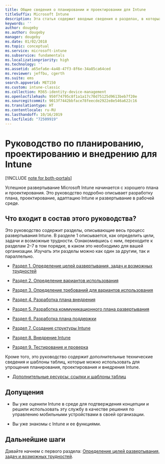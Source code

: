 ```yaml
---
title: Общие сведения о планировании и проектировании для Intune
titleSuffix: Microsoft Intune
description: Эта статья содержит вводные сведения о разделах, в которых описывается планирование, проектирование и внедрение Microsoft Intune. В них вы найдете описание средств, которые помогут вам установить цели, сценарии вариантов использования и требования, а также создавать планы развертывания и обмена данными, поддержки, тестирования и проверки.
keywords: ''
author: dougeby
ms.author: dougeby
manager: dougeby
ms.date: 01/02/2018
ms.topic: conceptual
ms.service: microsoft-intune
ms.subservice: fundamentals
ms.localizationpriority: high
ms.technology: ''
ms.assetid: a65efa6e-4a48-47f3-8f6e-34a85ca64ced
ms.reviewer: jeffbu, cgerth
ms.suite: ems
search.appverid: MET150
ms.custom: intune-classic
ms.collection: M365-identity-device-management
ms.openlocfilehash: 950f74795c8f1a1a17c70d75125d9613beb7f20e
ms.sourcegitcommit: 9013f7442bbface78feecde2922e8e546a622c16
ms.translationtype: HT
ms.contentlocale: ru-RU
ms.lasthandoff: 10/16/2019
ms.locfileid: "72509919"
---
```

# <a name="intune-deployment-planning-design-and-implementation-guide"></a>Руководство по планированию, проектированию и внедрению для Intune

[!INCLUDE [note for both-portals](../../intune-classic/includes/note-for-both-portals.md)]

Успешное развертывание Microsoft Intune начинается с хорошего плана и проектирования. Это руководство подробно описывает разработку плана, проектирование, адаптацию Intune и развертывание в рабочей среде.

## <a name="whats-included-in-this-guide"></a>Что входит в состав этого руководства?

Это руководство содержит разделы, описывающие весь процесс развертывания Intune. В разделе 1 описывается, как определить цели, задачи и возможные трудности. Ознакомившись с ним, переходите к разделам 2–7 в том порядке, в каком это необходимо для вашей организации. Изучать эти разделы можно как один за другим, так и параллельно.

- [Раздел 1. Определение целей развертывания, задач и возможных трудностей](planning-guide-deployment-goals.md)

- [Раздел 2. Определение вариантов использования](planning-guide-scenarios.md)

- [Раздел 3. Определение требований для вариантов использования](planning-guide-requirements.md)

- [Раздел 4. Разработка плана внедрения](planning-guide-rollout-plan.md)

- [Раздел 5. Разработка коммуникационного плана развертывания](planning-guide-communication-plan.md)

- [Раздел 6. Разработка плана поддержки](planning-guide-support-plan.md)

- [Раздел 7. Создание структуры Intune](planning-guide-design.md)

- [Раздел 8. Внедрение Intune](planning-guide-onboarding.md)

- [Раздел 9. Тестирование и проверка](planning-guide-test-validation.md)

Кроме того, это руководство содержит дополнительные технические сведения и шаблоны таблиц, которые можно использовать для упрощения планирования, проектирования и внедрения Intune.

- [Дополнительные ресурсы: ссылки и шаблоны таблиц](planning-guide-resources.md)

## <a name="assumptions"></a>Допущения

- Вы уже оценили Intune в среде для подтверждения концепции и решили использовать эту службу в качестве решения по управлению мобильными устройствами в своей организации.

- Вы уже знакомы с Intune и ее функциями.

## <a name="next-steps"></a>Дальнейшие шаги

Давайте начнем с первого раздела: [Определение целей развертывания, задач и возможных трудностей](planning-guide-deployment-goals.md).
